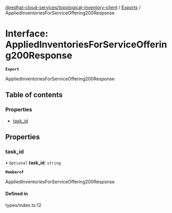 [@redhat-cloud-services/topological-inventory-client](../README.md) / [Exports](../modules.md) / AppliedInventoriesForServiceOffering200Response

# Interface: AppliedInventoriesForServiceOffering200Response

**`Export`**

AppliedInventoriesForServiceOffering200Response

## Table of contents

### Properties

- [task\_id](AppliedInventoriesForServiceOffering200Response.md#task_id)

## Properties

### task\_id

• `Optional` **task\_id**: `string`

**`Memberof`**

AppliedInventoriesForServiceOffering200Response

#### Defined in

types/index.ts:12
